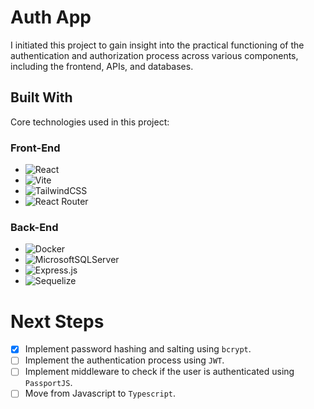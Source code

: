 # Auth App

I initiated this project to gain insight into the practical functioning of the authentication and authorization process across various components, including the frontend, APIs, and databases.

## Built With
Core technologies used in this project:

### Front-End
* ![React](https://img.shields.io/badge/react-%2320232a.svg?style=for-the-badge&logo=react&logoColor=%2361DAFB)
* ![Vite](https://img.shields.io/badge/vite-%23646CFF.svg?style=for-the-badge&logo=vite&logoColor=white)
* ![TailwindCSS](https://img.shields.io/badge/tailwindcss-%2338B2AC.svg?style=for-the-badge&logo=tailwind-css&logoColor=white)
* ![React Router](https://img.shields.io/badge/React_Router-CA4245?style=for-the-badge&logo=react-router&logoColor=white)

### Back-End
* ![Docker](https://img.shields.io/badge/docker-%230db7ed.svg?style=for-the-badge&logo=docker&logoColor=white)
* ![MicrosoftSQLServer](https://img.shields.io/badge/Microsoft%20SQL%20Server-CC2927?style=for-the-badge&logo=microsoft%20sql%20server&logoColor=white)
* ![Express.js](https://img.shields.io/badge/express.js-%23404d59.svg?style=for-the-badge&logo=express&logoColor=%2361DAFB)
* ![Sequelize](https://img.shields.io/badge/Sequelize-52B0E7?style=for-the-badge&logo=Sequelize&logoColor=white)

# Next Steps
- [x] Implement password hashing and salting using `bcrypt`.
- [ ] Implement the authentication process using `JWT`.
- [ ] Implement middleware to check if the user is authenticated using `PassportJS`.
- [ ] Move from Javascript to `Typescript`.
